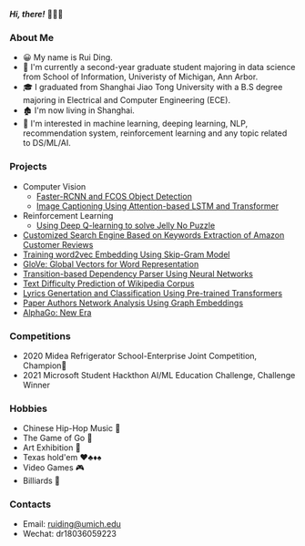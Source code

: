 ***Hi, there!*** :wave::wave::wave:

### About Me

- :grinning: My name is Rui Ding. 
- :school: ​I'm currently a second-year graduate student majoring in data science from School of Information, Univeristy of Michigan, Ann Arbor. 
- :mortar_board: I graduated from Shanghai Jiao Tong University with a B.S degree majoring in Electrical and Computer Engineering (ECE).
- :derelict_house: I'm now living in Shanghai.
- :dart: I'm interested in machine learning, deeping learning, NLP, recommendation system, reinforcement learning and any topic related to DS/ML/AI. 

### Projects
- Computer Vision
  - [Faster-RCNN and FCOS Object Detection](https://github.com/strickland0702/EECS598-008-DLCV/tree/main/A4)
  - [Image Captioning Using Attention-based LSTM and Transformer](https://github.com/strickland0702/EECS598-008-DLCV/tree/main/A5)
- Reinforcement Learning
  - [Using Deep Q-learning to solve Jelly No Puzzle](https://github.com/strickland0702/Jelly_no_puzzle)
- [Customized Search Engine Based on Keywords Extraction of Amazon Customer Reviews](https://github.com/strickland0702/SI650_project)
- [Training word2vec Embedding Using Skip-Gram Model](https://github.com/strickland0702/word2vec)
- [GloVe: Global Vectors for Word Representation](https://github.com/strickland0702/glove)
- [Transition-based Dependency Parser Using Neural Networks](https://github.com/strickland0702/dependency-parser)
- [Text Difficulty Prediction of Wikipedia Corpus](https://github.com/strickland0702/Prediction_of_Text_Difficulty)
- [Lyrics Genertation and Classification Using Pre-trained Transformers](https://github.com/strickland0702/lyrics-generation)
- [Paper Authors Network Analysis Using Graph Embeddings](https://github.com/strickland0702/Paper_authorship_network_analysis)
- [AlphaGo: New Era](https://strickland0702.github.io/web-design-project-alphago/)

### Competitions

- 2020 Midea Refrigerator School-Enterprise Joint Competition, Champion:1st_place_medal:
- 2021 Microsoft Student Hackthon AI/ML Education Challenge, Challenge Winner

### Hobbies

- Chinese Hip-Hop Music :microphone:
- The Game of Go :thinking:
- Art Exhibition :art:
- Texas hold'em :hearts::clubs::diamonds::spades:
- Video Games :video_game:
- Billiards :8ball:

### Contacts

- Email: ruiding@umich.edu
- Wechat: dr18036059223

